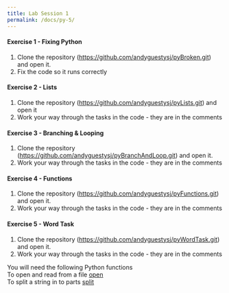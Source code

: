 ```yaml
---
title: Lab Session 1
permalink: /docs/py-5/
---
```


#### Exercise 1 - Fixing Python

1. Clone the repository (https://github.com/andyguestysj/pyBroken.git) and open it.
2. Fix the code so it runs correctly

#### Exercise 2 - Lists

1. Clone the repository (https://github.com/andyguestysj/pyLists.git) and open it
2. Work your way through the tasks in the code - they are in the comments

#### Exercise 3 - Branching & Looping

1. Clone the repository (https://github.com/andyguestysj/pyBranchAndLoop.git) and open it.
2. Work your way through the tasks in the code - they are in the comments

#### Exercise 4 - Functions

1. Clone the repository (https://github.com/andyguestysj/pyFunctions.git) and open it.
2. Work your way through the tasks in the code - they are in the comments

#### Exercise 5 - Word Task

1. Clone the repository (https://github.com/andyguestysj/pyWordTask.git) and open it.
2. Work your way through the tasks in the code - they are in the comments

You will need the following Python functions  
To open and read from  a file [open](https://www.w3schools.com/python/python_file_handling.asp)  
To split a string in to parts [split](https://www.w3schools.com/python/ref_string_split.asp)  
